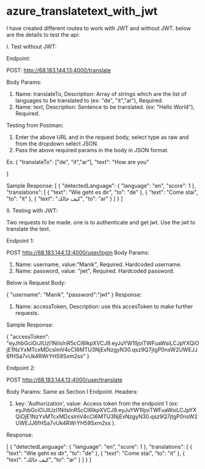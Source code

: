 # azure_translatetext_with_jwt

I have created different routes to work with JWT and without JWT. below are the details to test the api:

I. Test without JWT:

Endpoint: 

POST:
http://68.183.144.13:4000/translate

Body Params:
1. Name: translateTo, Description: Array of strings which are the list of languages to be translated to (ex: "de", "it","ar"), Required.
2. Name: text, Description: Sentence to be translated. (ex: "Hello World"), Required.

Testing from Postman:

1. Enter the above URL and in the request body, select type as raw and from the dropdown select JSON.
2. Pass the above required params in the body in JSON format.

Ex:
{
	"translateTo": ["de", "it","ar"],
	"text": "How are you"

}

Sample Response:
[
    {
        "detectedLanguage": {
            "language": "en",
            "score": 1
        },
        "translations": [
            {
                "text": "Wie geht es dir",
                "to": "de"
            },
            {
                "text": "Come stai",
                "to": "it"
            },
            {
                "text": "كيف حالك",
                "to": "ar"
            }
        ]
    }
]


II. Testing with JWT:

Two requests to be made. one is to authenticate and get jwt. Use the jwt to translate the text.

Endpoint 1:

POST
http://68.183.144.13:4000/user/login
Body Params:
1. Name: username, value:"Manik", Required. Hardcoded username.
2. Name: password, value: "jwt", Required. Hardcoded password.

Below is Request Body:

{
	"username": "Manik",
	"password":"jwt"
}
Response:

1. Name: accessToken, Description: use this accesToken to make further requests.

Sample Response:

{
    "accessToken": "eyJhbGciOiJIUzI1NiIsInR5cCI6IkpXVCJ9.eyJuYW1lIjoiTWFuaWsiLCJpYXQiOjE1NzYxMTcxMDcsImV4cCI6MTU3NjExNzgyN30.qsz9Q7jtgP0nsW2UWEJJ6fHSa7vUk4RWrYH59Sxm2ss"
}

Endpoint 2:

POST
http://68.183.144.13:4000/user/translate

Body Params: Same as Section I Endpoint.
Headers:
1. key: 'Authorization', value: Access token from the endpoint 1 (ex: eyJhbGciOiJIUzI1NiIsInR5cCI6IkpXVCJ9.eyJuYW1lIjoiTWFuaWsiLCJpYXQiOjE1NzYxMTcxMDcsImV4cCI6MTU3NjExNzgyN30.qsz9Q7jtgP0nsW2UWEJJ6fHSa7vUk4RWrYH59Sxm2ss ).

Response:

[
    {
        "detectedLanguage": {
            "language": "en",
            "score": 1
        },
        "translations": [
            {
                "text": "Wie geht es dir",
                "to": "de"
            },
            {
                "text": "Come stai",
                "to": "it"
            },
            {
                "text": "كيف حالك",
                "to": "ar"
            }
        ]
    }
]


